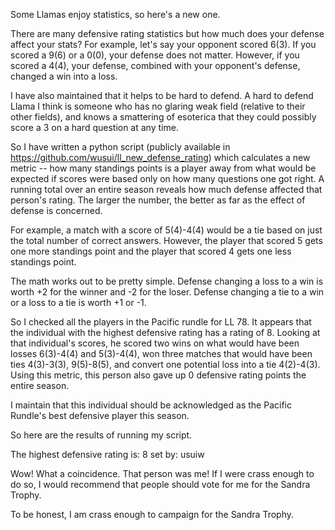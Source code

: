Some Llamas enjoy statistics, so here's a new one.

There are many defensive rating statistics but how much does your defense affect your stats?
For example, let's say your opponent scored 6(3).  If you scored a 9(6) or a 0(0), your defense
does not matter.  However, if you scored a 4(4), your defense, combined with your opponent's
defense, changed a win into a loss.

I have also maintained that it helps to be hard to defend.  A hard to defend Llama I think is
someone who has no glaring weak field (relative to their other fields), and knows a smattering
of esoterica that they could possibly score a 3 on a hard question at any time.

So I have written a python script (publicly available  in https://github.com/wusui/ll_new_defense_rating)
which calculates a new metric -- how many standings points is a player away from what would be expected
if scores were based only on how many questions one got right.  A running total over an entire season
reveals how much defense affected that person's rating.  The larger the number, the better as far
as the effect of defense is concerned.

For example, a match with a score of 5(4)-4(4) would be a tie based on just the total number of 
correct answers.  However, the player that scored 5 gets one more standings point and the player
that scored 4 gets one less standings point.

The math works out to be pretty simple.  Defense changing a loss to a win is worth +2 for the winner
and -2 for the loser.  Defense changing a tie to a win or a loss to a tie is worth +1 or -1.

So I checked all the players in the Pacific rundle for LL 78.  It appears that the individual with
the highest defensive rating has a rating of 8.  Looking at that individual's scores, he scored two
wins on what would have been losses 6(3)-4(4) and 5(3)-4(4), won three matches that would have been
ties 4(3)-3(3), 9(5)-8(5), and convert one potential loss into a tie 4(2)-4(3).  Using this metric,
this person also gave up 0 defensive rating points the entire season.

I maintain that this individual should be acknowledged as the Pacific Rundle's best defensive
player this season.

So here are the results of running my script.

The highest defensive rating is: 8
    set by: usuiw

Wow! What a coincidence.  That person was me!  If I were crass enough to do so, I would recommend that
people should vote for me for the Sandra Trophy.

To be honest, I am crass enough to campaign for the Sandra Trophy.

